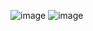 ![image](https://github.com/egordragon/VR/assets/84422823/df0787e0-18e7-4fdc-9659-9ecc72d2c8ed)
![image](https://github.com/egordragon/VR/assets/84422823/eab9c863-98d2-459b-af90-5c2962d49879)
